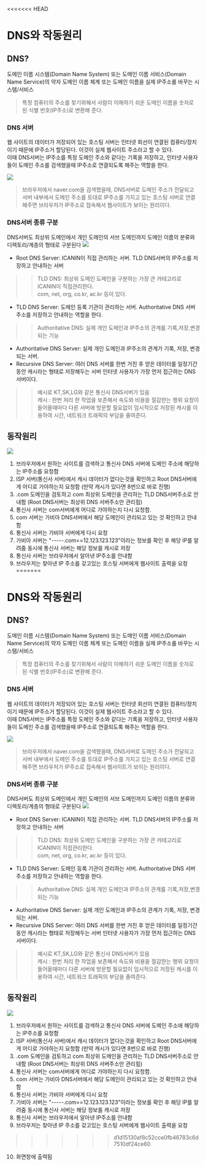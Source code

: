 <<<<<<< HEAD
# DNS와 작동원리
## DNS?
도메인 이름 시스템(Domain Name System) 또는 도메인 이름 서비스(Domain Name Service)의 약자
도메인 이름 체계 또는 도메인 이름을 실제 IP주소롤 바꾸는 시스템/서비스
> 특정 컴퓨터의 주소를 찾기위해서 사람이 이해하기 쉬운 도메인 이름을 숫자로 된 식별 번호(IP주소)로 변환해 준다.

### DNS 서버
웹 사이트의 데이터가 저장되어 있는 호스팅 서버는 인터넷 회선이 연결된 컴퓨터/장치이기 때문에 IP주소거 할당된다. 이것이 실제 웹사이트 주소라고 할 수 있다.   
이때 DNS서버는 IP주소를 특정 도메인 주소와 같다는 기록을 저장하고, 인터넷 사용자들이 도메인 주소를 검색했을때 IP주소로 연결되도록 해주는 역할을 한다.

<img src="https://gentlysallim.com/wp-content/uploads/2021/03/210111_02.jpg">

> 브라우저에서 naver.com을 검색했을때, DNS서버로 도메인 주소가 전달되고 서버 내부에서 도메인 주소를 토대로 IP주소를 가지고 있는 호스팅 서버로 연결해주면 브라우저가 IP주소로 접속해서 웹사이트가 보이는 원리이다.

### DNS서버 종류 구분
DNS서버도 최상위 도메인에서 개인 도메인의 서브 도메인까지 도메인 이름의 분류와 디렉토리/계층의 형태로 구분된다
<img src="https://gentlysallim.com/wp-content/uploads/2021/03/210111_03.jpg">

- Root DNS Server: ICANIN이 직접 관리하는 서버.   TLD DNS서버의 IP주소를 저장하고 안내하는 서버
> >TLD DNS: 최상위 도메인   도메인을 구분하는 가장 큰 카테고리로 ICANIN이 직접관리한다.   
> > com, net, org, co.kr, ac.kr 등이 있다.
- TLD DNS Server: 도메인 등록 기관이 관리하는 서버.   Authoritative DNS 서버주소를 저장하고 안내하는 역할을 한다.
> >Authoritative DNS: 실제 개인 도메인과 IP주소의 관계를 기록,저장,변경되는 기능
- Authoritative DNS Server: 실제 개인 도메인과 IP주소의 관계가 기록, 저장, 변경되는 서버.
- Recursive DNS Server: 여러 DNS 서버를 한번 거친 후 얻은 데이터를 일정기간동안 캐시라는 형태로 저장해두는 서버   인터넷 사용자가 가장 먼저 접근하는 DNS서버이다.
> > 예시로 KT,SK,LG와 같은 통신사 DNS서버가 있음   
> > 캐시 : 한번 처리 한 작업을 보존해서 속도와 비용을 절감한는 행위   요청이 들어올때마다 다른 서버에 방문할 필요없이 임시적으로 저장된 캐시를 이용하여 시간, 네트워크 트래픽의 부담을 줄여준다.

## 동작원리
<img src="https://gentlysallim.com/wp-content/uploads/2021/03/210111_03_2.jpg">

1. 브라우저에서 원하는 사이트를 검색하고 통신사 DNS 서버에 도메인 주소에 해당하는 IP주소를 요청함
2. ISP 서버(통신사 서버)에서 캐시 데이터가 없다는것을 확인하고 Root DNS서버에게 어디로 가야하는지 요청함   (만약 캐시가 있다면 8번으로 바로 진행)
3.  .com 도메인을 검토하고 com 최상위 도메인을 관리하는 TLD DNS서버주소로 안내함   (Root DNS서버는 최상위 DNS 서버주소만 관리힘)
4. 통신사 서버는 com서버에게 어디로 가야하는지 다시 요청함.
5. com 서버는 가비아 DNS서버에서 해당 도메인이 관리되고 있는 것 확인하고 안내함
6. 통신사 서버는 가비아 서버에게 다시 요청
7. 가비아 서버는 "-----.com==12.123.123.123"이라는 정보를 확인 후 해당 IP를 알려줌   동시에 통신사 서버는 해당 정보를 캐시로 저장
8. 통신사 서버는 브라우저에서 알아낸 IP주소를 안내함
9. 브라우저는 찾아낸 IP 주소를 갖고있는 호스팅 서버에게 웹사이트 출력을 요청
=======
# DNS와 작동원리
## DNS?
도메인 이름 시스템(Domain Name System) 또는 도메인 이름 서비스(Domain Name Service)의 약자
도메인 이름 체계 또는 도메인 이름을 실제 IP주소롤 바꾸는 시스템/서비스
> 특정 컴퓨터의 주소를 찾기위해서 사람이 이해하기 쉬운 도메인 이름을 숫자로 된 식별 번호(IP주소)로 변환해 준다.


### DNS 서버
웹 사이트의 데이터가 저장되어 있는 호스팅 서버는 인터넷 회선이 연결된 컴퓨터/장치이기 때문에 IP주소거 할당된다. 이것이 실제 웹사이트 주소라고 할 수 있다.   
이때 DNS서버는 IP주소를 특정 도메인 주소와 같다는 기록을 저장하고, 인터넷 사용자들이 도메인 주소를 검색했을때 IP주소로 연결되도록 해주는 역할을 한다.

<img src="https://gentlysallim.com/wp-content/uploads/2021/03/210111_02.jpg">

> 브라우저에서 naver.com을 검색했을때, DNS서버로 도메인 주소가 전달되고 서버 내부에서 도메인 주소를 토대로 IP주소를 가지고 있는 호스팅 서버로 연결해주면 브라우저가 IP주소로 접속해서 웹사이트가 보이는 원리이다.

### DNS서버 종류 구분
DNS서버도 최상위 도메인에서 개인 도메인의 서브 도메인까지 도메인 이름의 분류와 디렉토리/계층의 형태로 구분된다
<img src="https://gentlysallim.com/wp-content/uploads/2021/03/210111_03.jpg">

- Root DNS Server: ICANIN이 직접 관리하는 서버.   TLD DNS서버의 IP주소를 저장하고 안내하는 서버
> >TLD DNS: 최상위 도메인   도메인을 구분하는 가장 큰 카테고리로 ICANIN이 직접관리한다.   
> > com, net, org, co.kr, ac.kr 등이 있다.
- TLD DNS Server: 도메인 등록 기관이 관리하는 서버.   Authoritative DNS 서버주소를 저장하고 안내하는 역할을 한다.
> >Authoritative DNS: 실제 개인 도메인과 IP주소의 관계를 기록,저장,변경되는 기능
- Authoritative DNS Server: 실제 개인 도메인과 IP주소의 관계가 기록, 저장, 변경되는 서버.
- Recursive DNS Server: 여러 DNS 서버를 한번 거친 후 얻은 데이터를 일정기간동안 캐시라는 형태로 저장해두는 서버   인터넷 사용자가 가장 먼저 접근하는 DNS서버이다.
> > 예시로 KT,SK,LG와 같은 통신사 DNS서버가 있음   
> > 캐시 : 한번 처리 한 작업을 보존해서 속도와 비용을 절감한는 행위   요청이 들어올때마다 다른 서버에 방문할 필요없이 임시적으로 저장된 캐시를 이용하여 시간, 네트워크 트래픽의 부담을 줄여준다.

## 동작원리
<img src="https://gentlysallim.com/wp-content/uploads/2021/03/210111_03_2.jpg">

1. 브라우저에서 원하는 사이트를 검색하고 통신사 DNS 서버에 도메인 주소에 해당하는 IP주소를 요청함
2. ISP 서버(통신사 서버)에서 캐시 데이터가 없다는것을 확인하고 Root DNS서버에게 어디로 가야하는지 요청함   (만약 캐시가 있다면 8번으로 바로 진행)
3.  .com 도메인을 검토하고 com 최상위 도메인을 관리하는 TLD DNS서버주소로 안내함   (Root DNS서버는 최상위 DNS 서버주소만 관리힘)
4. 통신사 서버는 com서버에게 어디로 가야하는지 다시 요청함.
5. com 서버는 가비아 DNS서버에서 해당 도메인이 관리되고 있는 것 확인하고 안내함
6. 통신사 서버는 가비아 서버에게 다시 요청
7. 가비아 서버는 "-----.com==12.123.123.123"이라는 정보를 확인 후 해당 IP를 알려줌   동시에 통신사 서버는 해당 정보를 캐시로 저장
8. 통신사 서버는 브라우저에서 알아낸 IP주소를 안내함
9. 브라우저는 찾아낸 IP 주소를 갖고있는 호스팅 서버에게 웹사이트 출력을 요청
>>>>>>> d1d15130af8c52cce0fb46783c6d7510df24ce60
10. 화면창에 출력됨